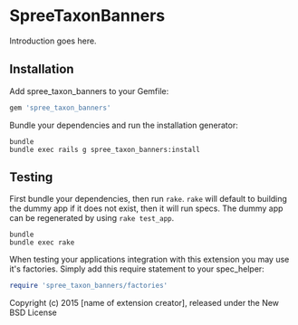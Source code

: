 SpreeTaxonBanners
=================

Introduction goes here.

Installation
------------

Add spree_taxon_banners to your Gemfile:

```ruby
gem 'spree_taxon_banners'
```

Bundle your dependencies and run the installation generator:

```shell
bundle
bundle exec rails g spree_taxon_banners:install
```

Testing
-------

First bundle your dependencies, then run `rake`. `rake` will default to building the dummy app if it does not exist, then it will run specs. The dummy app can be regenerated by using `rake test_app`.

```shell
bundle
bundle exec rake
```

When testing your applications integration with this extension you may use it's factories.
Simply add this require statement to your spec_helper:

```ruby
require 'spree_taxon_banners/factories'
```

Copyright (c) 2015 [name of extension creator], released under the New BSD License
